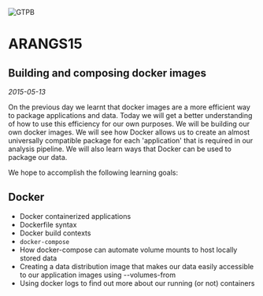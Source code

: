 ![GTPB](http://gtpb.igc.gulbenkian.pt/bicourses/images/GTPB2015logo.png "GTPB")

ARANGS15
========
Building and composing docker images
----------------------------------------
*2015-05-13*

On the previous day we learnt that docker images are a more efficient way to package applications and data.  Today we will get a better understanding of how
to use this efficiency for our own purposes.  We will be building our own docker
images.  We will see how Docker allows us to create an almost universally
compatible package for each 'application' that is required in our analysis
pipeline. We will also learn ways that Docker can be used to package our data.

We hope to accomplish the following learning goals:

Docker
------

- Docker containerized applications
- Dockerfile syntax
- Docker build contexts
- `docker-compose`
- How docker-compose can automate volume mounts to host locally stored data
- Creating a data distribution image that makes our data easily accessible
  to our application images using --volumes-from
- Using docker logs to find out more about our running (or not) containers
